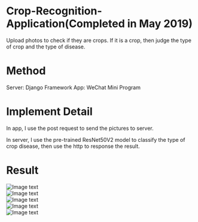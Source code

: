 # Crop-Recognition-Application(Completed in May 2019)
Upload photos to check if they are crops. If it is a crop, then judge the type of crop and the type of disease.

# Method
Server: Django Framework 
App: WeChat Mini Program

# Implement Detail
In app, I use the post request to send the pictures to server.

In server, I use the pre-trained ResNet50V2 model to classify the type of crop disease, then use the http to response the result.

# Result 

![Image text](https://github.com/Bo-L/Crop-Recognition-Application/tree/master/pictures/p1.jpg)  
![Image text](https://github.com/Bo-L/Crop-Recognition-Application/tree/master/pictures/p2.jpg)  
![Image text](https://github.com/Bo-L/Crop-Recognition-Application/tree/master/pictures/p3.jpg)  
![Image text](https://github.com/Bo-L/Crop-Recognition-Application/tree/master/pictures/p4.jpg)  
![Image text](https://github.com/Bo-L/Crop-Recognition-Application/tree/master/pictures/p5.jpg)  
